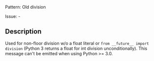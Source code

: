 Pattern: Old division

Issue: -

## Description

Used for non-floor division w/o a float literal or ``from __future__ import division`` (Python 3 returns a float for int division unconditionally). This message can't be emitted when using Python >= 3.0.
